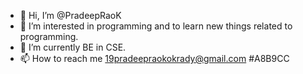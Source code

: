 - 👋 Hi, I’m @PradeepRaoK
- 👀 I’m interested in programming and to learn new things related to programming.
- 🌱 I’m currently BE in CSE.
- 📫 How to reach me 19pradeepraokokrady@gmail.com
#A8B9CC
<!---
PradeepRaoK/PradeepRaoK is a ✨ special ✨ repository because its `README.md` (this file) appears on your GitHub profile.
You can click the Preview link to take a look at your changes.
--->
